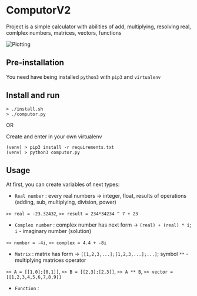 # ComputorV2

Project is a simple calculator with abilities of add, multiplying, resolving real, comlplex numbers, matrices, vectors, functions

![Plotting](https://drive.google.com/uc?authuser=0&id=1JUrHWNUP7bEZULxcer9DNDsCEy72w2EO&export=download)

## Pre-installation

You need have being installed `python3` with `pip3` and `virtualenv`

## Install and run

```
> ./install.sh
> ./computor.py
```
OR

Create and enter in your own virtualenv
```
(venv) > pip3 install -r requirements.txt
(venv) > python3 computor.py
```

## Usage

At first, you can create variables of next types:

* `Real number` : every real numbers -> integer, float, results of operations (adding, sub, multiplying, division, power) 

`>> real = -23.32432`, `>> result = 234*34234 ^ 7 + 23`
* `Complex number` : complex number has next form -> `(real) + (real) * i`; `i` - imaginary number (solution)

`>> number = -4i`, `>> complex = 4.4 + -8i`
* `Matrix` : matrix has form -> `[[1,2,3,...];[1,2,3,...];...]`; symbol `**` - multiplying matrices operator

`>> A = [[1,0];[0,1]]`, `>> B = [[2,3];[2,3]]`, `>> A ** B`, `>> vector = [[1,2,3,4,5,6,7,8,9]]`
* `Function` : 
